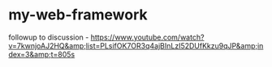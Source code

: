 # my-web-framework
followup to discussion - https://www.youtube.com/watch?v=7kwnjoAJ2HQ&amp;list=PLsifOK7OR3q4ajBInLzI52DUfKkzu9qJP&amp;index=3&amp;t=805s

